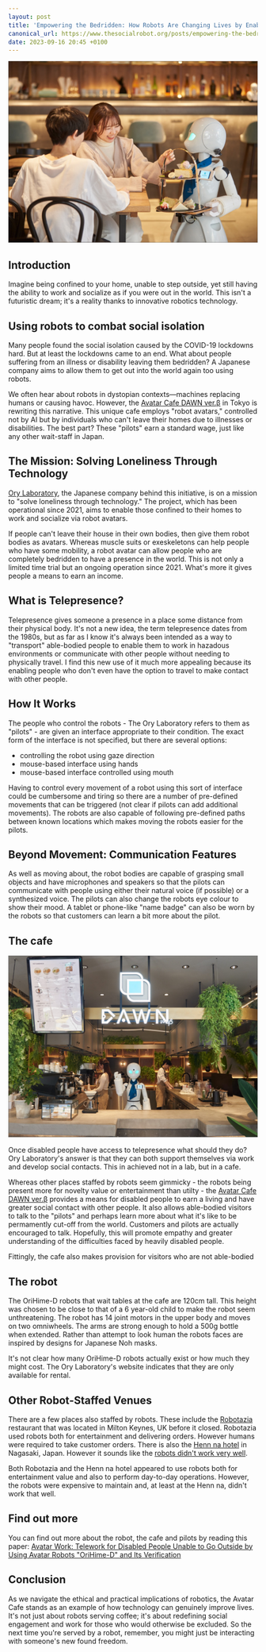 ```yaml
---
layout: post
title: 'Empowering the Bedridden: How Robots Are Changing Lives by Enabling Work and Social Engagement'
canonical_url: https://www.thesocialrobot.org/posts/empowering-the-bedridden-robots-enable-work-and-social-engagement-from-home/
date: 2023-09-16 20:45 +0100
---
```


![Ory Lab Gallery](/assets/posts/2023-07-09-empowering-the-bedridden-robots-enable-work-and-social-engagement-from-home/gallery-4.jpg)

## Introduction

Imagine being confined to your home, unable to step outside, yet still having the ability to work and socialize as if you were out in the world. This isn't a futuristic dream; it's a reality thanks to innovative robotics technology.

## Using robots to combat social isolation

Many people found the social isolation caused by the COVID-19 lockdowns hard. But at least the lockdowns came to an end. What about people suffering from an illness or disability leaving them bedridden? A Japanese company aims to allow them to get out into the world again too using robots.

We often hear about robots in dystopian contexts—machines replacing humans or causing havoc. However, the [Avatar Cafe DAWN ver.β](https://dawn2021.orylab.com/en/) in Tokyo is rewriting this narrative. This unique cafe employs "robot avatars," controlled not by AI but by individuals who can't leave their homes due to illnesses or disabilities. The best part? These "pilots" earn a standard wage, just like any other wait-staff in Japan.

## The Mission: Solving Loneliness Through Technology

[Ory Laboratory](https://orylab.com/), the Japanese company behind this initiative, is on a mission to "solve loneliness through technology." The project, which has been operational since 2021, aims to enable those confined to their homes to work and socialize via robot avatars.

If people can't leave their house in their own bodies, then give them robot bodies as avatars. Whereas muscle suits or exeskeletons can help people who have some mobility, a robot avatar can allow people who are completely bedridden to have a presence in the world. This is not only a limited time trial but an ongoing operation since 2021. What's more it gives people a means to earn an income.

## What is Telepresence?

Telepresence gives someone a presence in a place some distance from their physical body. It's not a new idea, the term telepresence dates from the 1980s, but as far as I know it's always been intended as a way to "transport" able-bodied people to enable them to work in hazadous environments or communicate with other people without needing to physically travel. I find this new use of it much more appealing because its enabling people who don't even have the option to travel to make contact with other people.

## How It Works

The people who control the robots - The Ory Laboratory refers to them as "pilots" - are given an interface appropriate to their condition. The exact form of the interface is not specified, but there are several options:

- controlling the robot using gaze direction
- mouse-based interface using hands
- mouse-based interface controlled using mouth

Having to control every movement of a robot using this sort of interface could be cumbersome and tiring so there are a number of pre-defined movements that can be triggered (not clear if pilots can add additional movements). The robots are also capable of following pre-defined paths between known locations which makes moving the robots easier for the pilots.

## Beyond Movement: Communication Features

As well as moving about, the robot bodies are capable of grasping small objects and have microphones and speakers so that the pilots can communicate with people using either their natural voice (if possible) or a synthesized voice. The pilots can also change the robots eye colour to show their mood. A tablet or phone-like "name badge" can also be worn by the robots so that customers can learn a bit more about the pilot.

## The cafe

![The Cafe](/assets/posts/2023-07-09-empowering-the-bedridden-robots-enable-work-and-social-engagement-from-home/gallery-2.jpg)

Once disabled people have access to telepresence what should they do? Ory Laboratory's answer is that they can both support themselves via work and develop social contacts. This in achieved not in a lab, but in a cafe.

Whereas other places staffed by robots seem gimmicky - the robots being present more for novelty value or entertainment than utilty - the [Avatar Cafe DAWN ver.β](https://dawn2021.orylab.com/en/) provides a means for disabled people to earn a living and have greater social contact with other people. It also allows able-bodied visitors to talk to the "pilots" and perhaps learn more about what it's like to be permamently cut-off from the world. Customers and pilots are actually encouraged to talk. Hopefully, this will promote empathy and greater understanding of the difficulties faced by heavily disabled people.

Fittingly, the cafe also makes provision for visitors who are not able-bodied

## The robot

The OriHime-D robots that wait tables at the cafe are 120cm tall. This height was chosen to be close to that of a 6 year-old child to make the robot seem unthreatening. The robot has 14 joint motors in the upper body and moves on two omniwheels. The arms are strong enough to hold a 500g bottle when extended. Rather than attempt to look human the robots faces are inspired by designs for Japanese Noh masks.

It's not clear how many OriHime-D robots actually exist or how much they might cost. The Ory Laboratory's website indicates that they are only available for rental.

## Other Robot-Staffed Venues

There are a few places also staffed by robots. These include the [Robotazia](https://www.businessinsider.com/robots-serve-food-robotazia-restaurant-hospitality-human-staff-2021-12) restaurant that was located in Milton Keynes, UK before it closed. Robotazia used robots both for entertainment and delivering orders. However humans were required to take customer orders. There is also the [Henn na hotel](https://www.theguardian.com/world/2015/jul/16/japans-robot-hotel-a-dinosaur-at-reception-a-machine-for-room-service) in  Nagasaki, Japan. However it sounds like the [robots didn't work very well](https://www.raconteur.net/technology/automation/robot-hotel-ai).

Both Robotazia and the Henn na hotel appeared to use robots both for entertainment value and also to perform day-to-day operations. However, the robots were expensive to maintain and, at least at the Henn na, didn't work that well.

## Find out more

You can find out more about the robot, the cafe and pilots by reading this paper: [Avatar Work: Telework for Disabled People Unable to Go Outside by Using Avatar Robots "OriHime-D" and Its Verification](https://arxiv.org/abs/2003.12569)

## Conclusion

As we navigate the ethical and practical implications of robotics, the Avatar Cafe stands as an example of how technology can genuinely improve lives. It's not just about robots serving coffee; it's about redefining social engagement and work for those who would otherwise be excluded. So the next time you're served by a robot, remember, you might just be interacting with someone's new found freedom.
